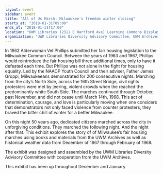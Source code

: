 ```yaml
---
layout: event
sidebar: event
title: "All of Us March: Milwaukee's freedom winter closing"
starts_at: "2018-01-31T09:00"
ends_at: "2018-01-31T17:00"
location: "UWM Libraries (2311 E Hartford Ave) Learning Commons Display Cases"
organization: "UWM Libraries Diversity Advisory Committee, UWM Archives"
---
```


In 1962 Alderwoman Vel Phillips submitted her fair housing legislation to the Milwaukee Common Council. Between the years of 1963 and 1967, Phillips would reintroduce the fair housing bill three additional times, only to have it defeated each time. But Phillips was not alone in the fight for housing equality. Led by the NAACP Youth Council and their adviser, Father James Groppi, Milwaukeeans demonstrated for 200 consecutive nights. Marching from the city’s North Side, across the 16th Street Bridge, civil rights protesters were met by jeering, violent crowds when the reached the predominantly white South Side. The marches continued through October, past November, and did not cease until March 14th, 1968. This act of determination, courage, and love is particularly moving when one considers that demonstrators not only faced violence from counter protesters, they braved the bitter chill of winter for a better Milwaukee.

On this night 50 years ago, dedicated citizens marched across the city in unforgiving conditions. They marched the following night. And the night after that. This exhibit explores the story of of Milwaukee’s fair housing marches using books and materials from the UWM Archives as well as historical weather data from December of 1967 through February of 1968.

The exhibit was designed and assembled by the UWM Libraries Diversity Advisory Committee with cooperation from the UWM Archives.

This exhibit has been up throughout December and January.

